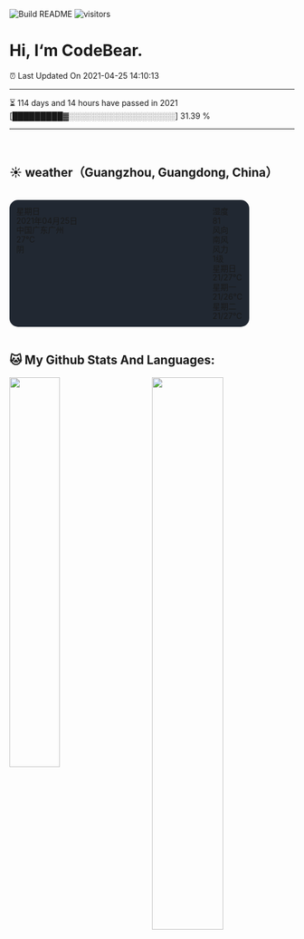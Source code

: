 ![Build README](https://github.com/CB-ysx/CB-ysx/workflows/Build%20README/badge.svg)
![visitors](https://visitor-badge.glitch.me/badge?page_id=CB-ysx)

# Hi, I‘m CodeBear.

⏰ Last Updated On 2021-04-25 14:10:13

---
⏳ 114 days and 14 hours have passed in 2021 [█████████▓░░░░░░░░░░░░░░░░░░░] 31.39 %

---
<br />

## ☀️ weather（Guangzhou, Guangdong, China）

<br />
<link rel="stylesheet" href="http://at.alicdn.com/t/font_2505550_r08f8es8yv.css">
<link rel="stylesheet" href="https://raw.githubusercontent.com/CB-ysx/CB-ysx/master/assets/css/weather.css">

<div class="cb-weather-card-container" style="position: relative;background-color: #212832;border-radius: 15px;padding: 12px;width: 400px;height: 200px;display: flex;justify-content: space-between;line-height: 1.2;">
    <div class='cb-weather-card-box'>
        <div class='card-box-mask'></div>
        <div class='card-box-top'>
            <div class='card-box-week'>星期日</div>
            <div class='card-box-day'>2021年04月25日</div>
            <div class='card-box-address'>中国广东广州</div>
        </div>
        <div class='iconfont icon-2yejianqing'></div>
        <div class='card-boxtemperature'>27°C</div>
        <div class='card-boxtemperature-text'>阴</div>
    </div>
    <div class='cb-weather-text-box'>
        <div class='cb-weather-data-top'>
            <div class='item'>
                <div class='title'>湿度</div>
                <div class='num'>81</div>
            </div>
            <div class='item'>
                <div class='title'>风向</div>
                <div class='num'>南风</div>
            </div>
            <div class='item'>
                <div class='title'>风力</div>
                <div class='num'>1级</div>
            </div>
        </div>
        <div class='cb-weather-data-feature'><div class='feature-card-item'>
    <div class='iconfont icon-2yejianqing'></div>
    <div>星期日</div>
    <div>21/27℃</div>
</div>
<div class='feature-card-item'>
    <div class='iconfont icon-2yejianqing'></div>
    <div>星期一</div>
    <div>21/26℃</div>
</div>
<div class='feature-card-item'>
    <div class='iconfont icon-2yejianqing'></div>
    <div>星期二</div>
    <div>21/27℃</div>
</div>
</div>
    </div>
</div>


<br />

## 🐱 My Github Stats And Languages:

<img align="left" width="42%" src="https://github-readme-stats.vercel.app/api/top-langs/?username=CB-ysx&layout=compact&text_color=daf7dc&bg_color=151515">
<img align="right" width="50%" src="https://github-readme-stats.vercel.app/api?username=CB-ysx&theme=tokyonight&show_icons=true&icon_color=6392DF">

